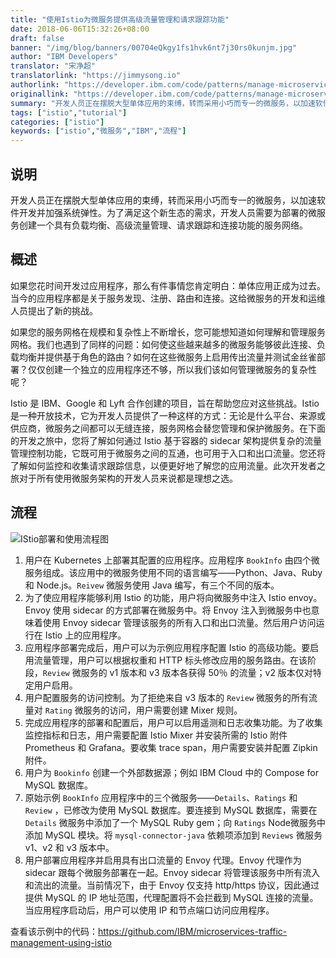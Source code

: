 ```yaml
---
title: "使用Istio为微服务提供高级流量管理和请求跟踪功能"
date: 2018-06-06T15:32:26+08:00
draft: false
banner: "/img/blog/banners/00704eQkgy1fs1hvk6nt7j30rs0kunjm.jpg"
author: "IBM Developers"
translator: "宋净超"
translatorlink: "https://jimmysong.io"
authorlink: "https://developer.ibm.com/code/patterns/manage-microservices-traffic-using-istio/"
originallink: "https://developer.ibm.com/code/patterns/manage-microservices-traffic-using-istio/"
summary: "开发人员正在摆脱大型单体应用的束缚，转而采用小巧而专一的微服务，以加速软件开发并加强系统弹性。为了满足这个新生态的需求，开发人员需要为部署的微服务创建一个具有负载均衡、高级流量管理、请求跟踪和连接功能的服务网络。"
tags: ["istio","tutorial"]
categories: ["istio"]
keywords: ["istio","微服务","IBM","流程"]
---
```


## 说明

开发人员正在摆脱大型单体应用的束缚，转而采用小巧而专一的微服务，以加速软件开发并加强系统弹性。为了满足这个新生态的需求，开发人员需要为部署的微服务创建一个具有负载均衡、高级流量管理、请求跟踪和连接功能的服务网络。

## 概述

如果您花时间开发过应用程序，那么有件事情您肯定明白：单体应用正成为过去。当今的应用程序都是关于服务发现、注册、路由和连接。这给微服务的开发和运维人员提出了新的挑战。

如果您的服务网格在规模和复杂性上不断增长，您可能想知道如何理解和管理服务网格。我们也遇到了同样的问题：如何使这些越来越多的微服务能够彼此连接、负载均衡并提供基于角色的路由？如何在这些微服务上启用传出流量并测试金丝雀部署？仅仅创建一个独立的应用程序还不够，所以我们该如何管理微服务的复杂性呢？

Istio 是 IBM、Google 和 Lyft 合作创建的项目，旨在帮助您应对这些挑战。Istio 是一种开放技术，它为开发人员提供了一种这样的方式：无论是什么平台、来源或供应商，微服务之间都可以无缝连接，服务网格会替您管理和保护微服务。在下面的开发之旅中，您将了解如何通过 Istio 基于容器的 sidecar 架构提供复杂的流量管理控制功能，它既可用于微服务之间的互通，也可用于入口和出口流量。您还将了解如何监控和收集请求跟踪信息，以便更好地了解您的应用流量。此次开发者之旅对于所有使用微服务架构的开发人员来说都是理想之选。

## 流程

![IStio部署和使用流程图](https://raw.githubusercontent.com/servicemesher/website/master/content/blog/manage-microservices-traffic-using-istio/00704eQkgy1fs1ew7msf1j32kn19zwmb.jpg)

1. 用户在 Kubernetes 上部署其配置的应用程序。应用程序 `BookInfo` 由四个微服务组成。该应用中的微服务使用不同的语言编写——Python、Java、Ruby 和 Node.js。`Reivew` 微服务使用 Java 编写，有三个不同的版本。
2. 为了使应用程序能够利用 Istio 的功能，用户将向微服务中注入 Istio envoy。Envoy 使用 sidecar 的方式部署在微服务中。将 Envoy 注入到微服务中也意味着使用 Envoy sidecar 管理该服务的所有入口和出口流量。然后用户访问运行在 Istio 上的应用程序。
3. 应用程序部署完成后，用户可以为示例应用程序配置 Istio 的高级功能。要启用流量管理，用户可以根据权重和 HTTP 标头修改应用的服务路由。在该阶段，`Review` 微服务的 v1 版本和 v3 版本各获得 50％ 的流量；v2 版本仅对特定用户启用。
4. 用户配置服务的访问控制。为了拒绝来自 v3 版本的 `Review` 微服务的所有流量对 `Rating` 微服务的访问，用户需要创建 Mixer 规则。
5. 完成应用程序的部署和配置后，用户可以启用遥测和日志收集功能。为了收集监控指标和日志，用户需要配置 Istio Mixer 并安装所需的 Istio 附件 Prometheus 和 Grafana。要收集 trace span，用户需要安装并配置 Zipkin 附件。
6. 用户为 `Bookinfo` 创建一个外部数据源；例如 IBM Cloud 中的 Compose for MySQL 数据库。
7. 原始示例 `BookInfo` 应用程序中的三个微服务——`Details`、`Ratings` 和 `Review` ，已修改为使用 MySQL 数据库。要连接到 MySQL 数据库，需要在 `Details` 微服务中添加了一个 MySQL Ruby gem；向 `Ratings` Node微服务中添加 MySQL 模块。将 `mysql-connector-java` 依赖项添加到 `Reviews` 微服务 v1、v2 和 v3 版本中。
8. 用户部署应用程序并启用具有出口流量的 Envoy 代理。Envoy 代理作为 sidecar 跟每个微服务部署在一起。Envoy sidecar 将管理该服务中所有流入和流出的流量。当前情况下，由于 Envoy 仅支持 http/https 协议，因此通过提供 MySQL 的 IP 地址范围，代理配置将不会拦截到 MySQL 连接的流量。当应用程序启动后，用户可以使用 IP 和节点端口访问应用程序。

查看该示例中的代码：https://github.com/IBM/microservices-traffic-management-using-istio
